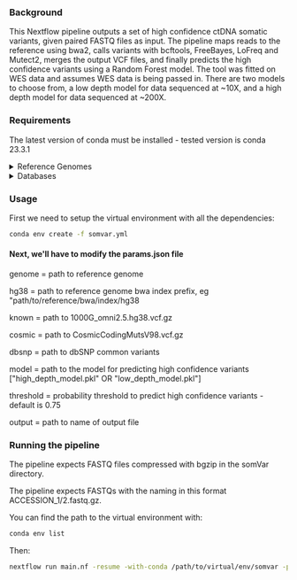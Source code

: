 
### Background
This Nextflow pipeline outputs a set of high confidence ctDNA somatic variants, given paired FASTQ files as input. The pipeline maps reads to the reference using bwa2, calls variants with bcftools, FreeBayes, LoFreq and Mutect2, merges the output VCF files, and finally predicts the high confidence variants using a Random Forest model. The tool was fitted on WES data and assumes WES data is being passed in. There are two models to choose from, a low depth model for data sequenced at ~10X, and a high depth model for data sequenced at ~200X. 

### Requirements

The latest version of conda must be installed - tested version is conda 23.3.1

<details>
<summary>Reference Genomes</summary>
It's recommended to store the reference files in the 'references' directory

 - 1x GRCh38 reference genome, compressed with bgzip.This genome must be indexed with bwa2, and samtools faidx & we'll need a dict created with gatk CreateSequenceDictionary. GATK, samtools and bwa2 will be installed in the virtual environment further on! 

 - 1x uncompressed GRCh38 reference genome. The uncompressed genome will also need to be indexed with gatk CreateSequenceDictionary dict and samtools faidx
</details>

<details>
<summary>Databases</summary>
 
The following VCF files **must** be stored in the 'databases' directory
 
 - 1000G_omni2.5.hg38.vcf.gz

 - CosmicCodingMutsV98.vcf.gz

 - dbSNP common variants vcf
   
</details>

### Usage
First we need to setup the virtual environment with all the dependencies:

```bash
conda env create -f somvar.yml
```


#### Next, we'll have to modify the params.json file
genome = path to reference genome

hg38 = path to reference genome bwa index prefix, eg "path/to/reference/bwa/index/hg38

known = path to 1000G_omni2.5.hg38.vcf.gz

cosmic = path to CosmicCodingMutsV98.vcf.gz

dbsnp = path to dbSNP common variants

model = path to the model for predicting high confidence variants  ["high_depth_model.pkl" OR "low_depth_model.pkl"]

threshold = probability threshold to predict high confidence variants - default is 0.75

output = path to name of output file 

### Running the pipeline

The pipeline expects FASTQ files compressed with bgzip in the somVar directory. 

The pipeline expects FASTQs with the naming in this format ACCESSION_1/2.fastq.gz. 

You can find the path to the virtual environment with:

```bash
conda env list
```
Then:
```bash
nextflow run main.nf -resume -with-conda /path/to/virtual/env/somvar -params-file params.json --f1 SRR000000_1.fastq.gz --f2 SRR000000_2.fastq.gz
```
